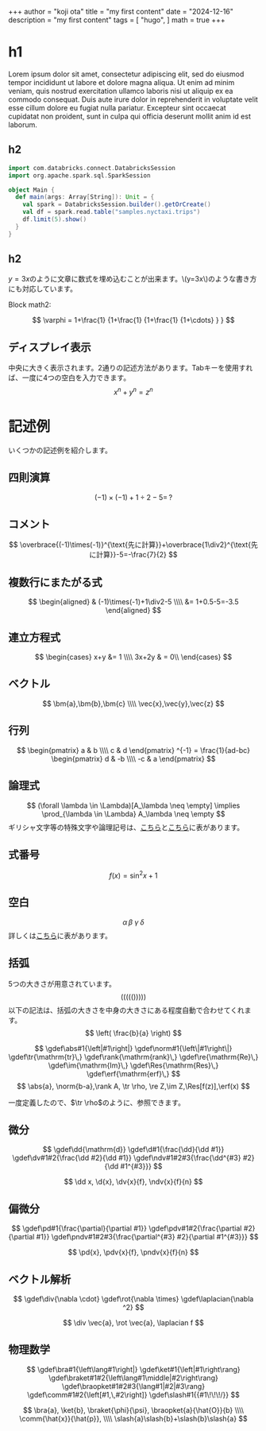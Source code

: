 +++
author = "koji ota"
title = "my first content"
date = "2024-12-16"
description = "my first content"
tags = [
    "hugo",
]
math = true
+++


# h1
Lorem ipsum dolor sit amet, consectetur adipiscing elit, sed do eiusmod tempor incididunt ut labore et dolore magna aliqua. Ut enim ad minim veniam, quis nostrud exercitation ullamco laboris nisi ut aliquip ex ea commodo consequat. Duis aute irure dolor in reprehenderit in voluptate velit esse cillum dolore eu fugiat nulla pariatur. Excepteur sint occaecat cupidatat non proident, sunt in culpa qui officia deserunt mollit anim id est laborum.

## h2
```scala
import com.databricks.connect.DatabricksSession
import org.apache.spark.sql.SparkSession

object Main {
  def main(args: Array[String]): Unit = {
    val spark = DatabricksSession.builder().getOrCreate()
    val df = spark.read.table("samples.nyctaxi.trips")
    df.limit(5).show()
  }
}
```

## h2


$y=3x$のように文章に数式を埋め込むことが出来ます。\\(y=3x\\)のような書き方にも対応しています。


Block math2:

$$
 \varphi = 1+\frac{1} {1+\frac{1} {1+\frac{1} {1+\cdots} } }
$$


## ディスプレイ表示
中央に大きく表示されます。2通りの記述方法があります。Tabキーを使用すれば、一度に4つの空白を入力できます。
$$
x^n+y^n=z^n
$$

# 記述例
いくつかの記述例を紹介します。
## 四則演算
$$
    (-1)\times(-1)+1\div2-5=\,?
$$
## コメント
$$
    \overbrace{(-1)\times(-1)}^{\text{先に計算}}+\overbrace{1\div2}^{\text{先に計算}}-5=-\frac{7}{2}
$$
## 複数行にまたがる式
$$
\begin{aligned}
& (-1)\times(-1)+1\div2-5 \\\\ 
&= 1+0.5-5=-3.5
\end{aligned}
$$

## 連立方程式
$$
    \begin{cases}
    x+y &= 1 \\\\ 
    3x+2y & = 0\\
    \end{cases}
$$

## ベクトル
$$
	\bm{a},\bm{b},\bm{c} \\\\
	\vec{x},\vec{y},\vec{z}
$$

## 行列
$$
    \begin{pmatrix}
       a & b \\\\ 
       c & d
    \end{pmatrix}
    ^{-1}
    =
    \frac{1}{ad-bc}
    \begin{pmatrix}
       d & -b \\\\ 
       -c & a
    \end{pmatrix}
$$

## 論理式
$$
    (\forall \lambda \in \Lambda)[A_\lambda \neq \empty] \implies \prod_{\lambda \in 
    \Lambda} A_\lambda \neq \empty
$$
ギリシャ文字等の特殊文字や論理記号は、[こちら](https://katex.org/docs/supported.html#letters-and-unicode)と[こちら](https://katex.org/docs/supported.html#logic-and-set-theory)に表があります。

## 式番号
$$
    \tag{1} f(x)=\sin^2 x+1
$$

## 空白
$$
    \alpha \, \beta \: \gamma \; \delta
$$
詳しくは[こちら](https://katex.org/docs/supported.html#overlap-and-spacing)に表があります。

## 括弧
5つの大きさが用意されています。
$$
	(\big( \Big( \bigg( \Bigg(\Bigg) \bigg) \Big) \big) )
$$
以下の記法は、括弧の大きさを中身の大きさにある程度自動で合わせてくれます。
$$
	\left( \frac{b}{a} \right)
$$

<!-- # マクロ定義 -->
<!-- マクロを定義することで、煩雑な表現を簡潔に記述することが出来ます。面倒な場合は以下の例をコピペして使用してください。好きなようにカスタマイズすることも可能です。一度定義すれば、それより下のページ内ならば、どこからでも参照できます。 -->
<!-- ## 記号 -->
$$
    \gdef\abs#1{\left|#1\right|} 
    \gdef\norm#1{\left\|#1\right\|} 
    \gdef\tr{\mathrm{tr}\,} 
    \gdef\rank{\mathrm{rank}\,} 
    \gdef\re{\mathrm{Re}\,} 
    \gdef\im{\mathrm{Im}\,} 
    \gdef\Res{\mathrm{Res}\,} 
    \gdef\erf{\mathrm{erf}\,} 
$$
$$
    \abs{a}, \norm{b-a},\rank A, \tr \rho,
    \re Z,\im Z,\Res[f(z)],\erf(x)
$$

一度定義したので、$\tr \rho$のように、参照できます。
## 微分
$$
    \gdef\dd{\mathrm{d}}
    \gdef\d#1{\frac{\dd}{\dd #1}}
    \gdef\dv#1#2{\frac{\dd #2}{\dd #1}} 
    \gdef\ndv#1#2#3{\frac{\dd^{#3} #2}{\dd #1^{#3}}} 
$$

$$
    \dd x, \d{x}, \dv{x}{f}, \ndv{x}{f}{n}
$$

## 偏微分
$$
    \gdef\pd#1{\frac{\partial}{\partial #1}} 
    \gdef\pdv#1#2{\frac{\partial #2}{\partial #1}}
    \gdef\pndv#1#2#3{\frac{\partial^{#3} #2}{\partial #1^{#3}}} 
$$

$$
    \pd{x}, \pdv{x}{f}, \pndv{x}{f}{n}
$$

## ベクトル解析
$$
    \gdef\div{\nabla \cdot}
    \gdef\rot{\nabla \times}
    \gdef\laplacian{\nabla ^2}
$$

$$
	\div \vec{a}, \rot \vec{a}, \laplacian f
$$

## 物理数学
$$
    \gdef\bra#1{\left\lang#1\right|}
    \gdef\ket#1{\left|#1\right\rang} 
    \gdef\braket#1#2{\left\lang#1\middle|#2\right\rang} 
    \gdef\braopket#1#2#3{\lang#1|#2|#3\rang} 
    \gdef\comm#1#2{\left[#1,\,#2\right]} 
    \gdef\slash#1{{#1\!\!\!/}} 
$$

$$
    \bra{a}, \ket{b}, \braket{\phi}{\psi}, \braopket{a}{\hat{O}}{b} \\\\
    \comm{\hat{x}}{\hat{p}}, \\\\
    \slash{a}\slash{b}+\slash{b}\slash{a}
$$

<!--     \bra{a}, \ket{b}, \braket{\phi}{\psi}, \braopket{a}{\hat{O}}{b} \\ -->
<!--     \comm{\hat{x}}{\hat{p}}, \acomm{\hat{x}}{\hat{p}} \\ -->
<!--     \slash{a}\slash{b}+\slash{b}\slash{a} -->
